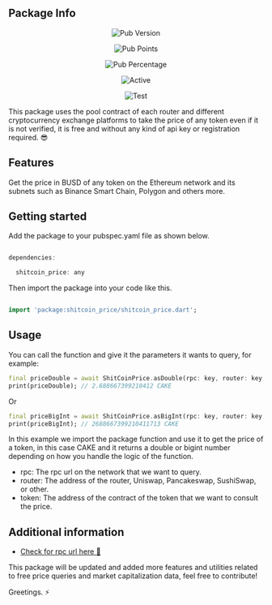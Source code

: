 ## Package Info
<div align='center'>
  
![Pub Version](https://img.shields.io/pub/v/shitcoin_price?color=green)

![Pub Points](https://img.shields.io/pub/points/shitcoin_price)


![Pub Percentage](https://img.shields.io/pub/popularity/shitcoin_price?color=green)
  
  ![Active](https://img.shields.io/badge/maintenance%20status-actively%20developed-brightgreen)

  ![Test](https://img.shields.io/badge/test-100%25-orange)
</div>
This package uses the pool contract of each router and different cryptocurrency exchange platforms to take the price of any token even if it is not verified, it is free and without any kind of api key or registration required. 😎

## Features

Get the price in BUSD of any token on the Ethereum network and its subnets such as Binance Smart Chain, Polygon and others more.

## Getting started

Add the package to your pubspec.yaml file as shown below.
```dart

dependencies:

  shitcoin_price: any

```

Then import the package into your code like this.
```dart

import 'package:shitcoin_price/shitcoin_price.dart';

```
## Usage

You can call the function and give it the parameters it wants to query, for example:


```dart
final priceDouble = await ShitCoinPrice.asDouble(rpc: key, router: key, token: key);
print(priceDouble); // 2.688667399210412 CAKE
```

Or

```dart
final priceBigInt = await ShitCoinPrice.asBigInt(rpc: key, router: key, token: key);
print(priceBigInt); // 2688667399210411713 CAKE
```

In this example we import the package function and use it to get the price of a token, in this case CAKE and it returns a double or bigint number depending on how you handle the logic of the function.

- rpc: The rpc url on the network that we want to query.
- router: The address of the router, Uniswap, Pancakeswap, SushiSwap, or other.
- token: The address of the contract of the token that we want to consult the price.

## Additional information

- [Check for rpc url here 🚨](https://rpc.info)

This package will be updated and added more features and utilities related to free price queries and market capitalization data, feel free to contribute!

Greetings. ⚡
